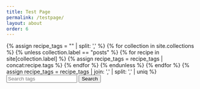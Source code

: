 ```yaml
---
title: Test Page
permalink: /testpage/
layout: about
order: 6
---
```


<html>
  <body>
    <div>
      {% assign recipe_tags = "" | split: ',' %}
      {% for collection in site.collections %}
        {% unless collection.label == "posts" %}
            {% for recipe in site[collection.label] %}
              {% assign recipe_tags = recipe_tags | concat:recipe.tags %}
            {% endfor %}
        {% endunless %}
      {% endfor %}
      {% assign recipe_tags = recipe_tags | join: ',' | split: ',' | uniq %}
      <input type="text" id="searchInput" placeholder="Search tags">
      <button type="submit" onclick="recipeSearch()" id="searchButton">Search</button>
      <p id="paragraph"></p>
      <script>
        function recipeSearch() {
          var input, filter, tags, i, txtValue;
          input = document.getElementById('searchInput');
          paragraph = document.getElementById('paragraph');
          filter = input.value.toLowerCase();
          tags = {{ recipe_tags | jsonify }};
          var recipes = [];
          var results = [];
          var directories = {{ site.collections | map: "directory" | jsonify }};
          var collections = {{ site.collections | map: "label" | jsonify }};
          for (i = 0; i < collections.length; i++) {
            collection = collections[i];
            var collectionRecipes = {{ site[collection] | map: "directory" | jsonify }};
            recipes.push(collectionRecipes);
          }
          for (i = 0; i < tags.length; i++) {
            txtValue = tags[i];
              if (txtValue.toLowerCase().indexOf(filter) > -1) {
                results.push(txtValue);
            }
          }
          if (filter === "") {
              paragraph.innerText = "Nothing found";
              return;
          }
          paragraph.innerText = 'Recipes: ' + recipes.join(', ');
        }
      </script>
    </div>
  </body>
</html>
